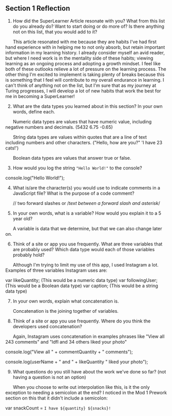 ## Section 1 Reflection

1. How did the SuperLearner Article resonate with you? What from this list do you already do? Want to start doing or do more of? Is there anything not on this list, that you would add to it?

&nbsp;&nbsp;&nbsp;&nbsp;&nbsp;&nbsp;This article resonated with me because they are habits I've had first hand experience
with in helping me to not only absorb, but retain important information in my
learning history. I already consider myself an avid reader, but where I need work
is in the mentality side of these habits; viewing learning as an ongoing process
and adopting a growth mindset. I feel like both of these outlooks relieve a lot
of pressure on the learning process. The other thing I'm excited to implement is
taking plenty of breaks because this is something that I feel will contribute to my
overall endurance in learning. I can't think of anything not on the list, but I'm sure that
as my journey at Turing progresses, I will develop a lot of new habits that work the best
for me in becoming a SuperLearner!

2. What are the data types you learned about in this section? In your own words, define each.

&nbsp;&nbsp;&nbsp;&nbsp;&nbsp;&nbsp;Numeric data types are values that have numeric value, including negative numbers and decimals.
(5432 6.75 -0.65)

&nbsp;&nbsp;&nbsp;&nbsp;&nbsp;&nbsp;String data types are values within quotes that are a line of text including numbers and
other characters.
("Hello, how are you?" 'I have 23 cats!')

&nbsp;&nbsp;&nbsp;&nbsp;&nbsp;&nbsp;Boolean data types are values that answer true or false.

3. How would you log the string `"Hello World!"` to the console?

  console.log("Hello World!");

4. What is/are the character(s) you would use to indicate comments in a JavaScript file? What is the purpose of a code comment?

&nbsp;&nbsp;&nbsp;&nbsp;&nbsp;&nbsp;// two forward slashes or /*text between a forward slash and asterisk*/

5. In your own words, what is a variable? How would you explain it to a 5 year old?

&nbsp;&nbsp;&nbsp;&nbsp;&nbsp;&nbsp;A variable is data that we determine, but that we can also change later on.

6. Think of a site or app you use frequently. What are three variables that are probably used? Which data type would each of those variables probably hold?

&nbsp;&nbsp;&nbsp;&nbsp;&nbsp;&nbsp;Although I'm trying to limit my use of this app, I used Instagram a lot. Examples of three
variables Instagram uses are:

  var likeQuantity; (This would be a numeric data type)
  var followingUser; (This would be a Boolean data type)
  var caption; (This would be a string data type)

7. In your own words, explain what concatenation is.

&nbsp;&nbsp;&nbsp;&nbsp;&nbsp;&nbsp;Concatenation is the joining together of variables.

8. Think of a site or app you use frequently. Where do you think the developers used concatenation?

&nbsp;&nbsp;&nbsp;&nbsp;&nbsp;&nbsp;Again, Instagram uses concatenation in examples phrases like "View all 243 comments" and
"ldfl and 34 others liked your photo"

  console.log("View all " + commentQuantity + " comments");

  console.log(userName + " and " + likeQuantity " liked your photo");


9. What questions do you still have about the work we've done so far? (not having a question is not an option)

&nbsp;&nbsp;&nbsp;&nbsp;&nbsp;&nbsp;When you choose to write out interpolation like this, is it the only exception to needing
a semicolon at the end? I noticed in the Mod 1 Prework section on this that it didn't include a
semicolon:

  var snackCount = `I have ${quantity} ${snacks}!`
